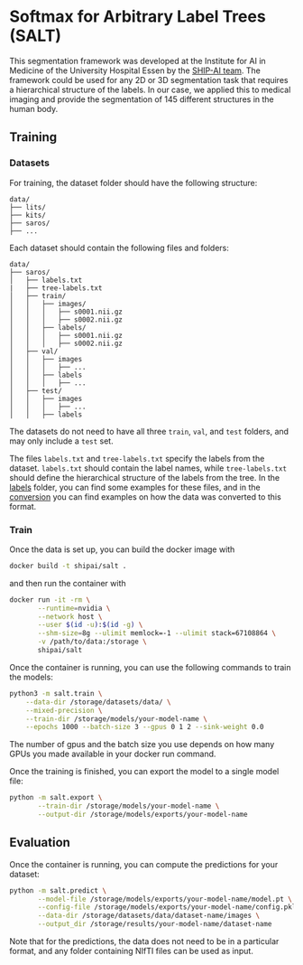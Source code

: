 # Softmax for Arbitrary Label Trees (SALT)

This segmentation framework was developed at the Institute for AI in Medicine of the University Hospital Essen by the [SHIP-AI team](https://ship-ai.ikim.nrw/).
The framework could be used for any 2D or 3D segmentation task that requires a hierarchical structure of the labels.
In our case, we applied this to medical imaging and provide the segmentation of 145 different structures in the human body.

## Training

### Datasets

For training, the dataset folder should have the following structure:

```
data/
├── lits/
├── kits/
├── saros/
├── ...
```

Each dataset should contain the following files and folders:

```
data/
├── saros/
│   ├── labels.txt
|   ├── tree-labels.txt
│   ├── train/
│   │   ├── images/
│   │   │   ├── s0001.nii.gz
│   │   │   ├── s0002.nii.gz
│   │   ├── labels/
│   │   │   ├── s0001.nii.gz
│   │   │   ├── s0002.nii.gz
│   ├── val/
│   │   ├── images
│   │   │   ├── ...
│   │   ├── labels
│   │   │   ├── ...
│   ├── test/
│   │   ├── images
│   │   │   ├── ...
│   │   ├── labels
```

The datasets do not need to have all three `train`, `val`, and `test` folders, and may only include a `test` set.

The files `labels.txt` and `tree-labels.txt` specify the labels from the dataset. `labels.txt` should contain the label names, while `tree-labels.txt` should define the hierarchical structure of the labels from the tree. In the [labels](./labels) folder, you can find some examples for these files, and in the [conversion](salt/data/conversion) you can find examples on how the data was converted to this format.


### Train
Once the data is set up, you can build the docker image with
```bash
docker build -t shipai/salt .
```

and then run the container with
```bash
docker run -it -rm \
       --runtime=nvidia \
       --network host \
       --user $(id -u):$(id -g) \
       --shm-size=8g --ulimit memlock=-1 --ulimit stack=67108864 \
       -v /path/to/data:/storage \
       shipai/salt
```

Once the container is running, you can use the following commands to train the models:
```bash
python3 -m salt.train \
    --data-dir /storage/datasets/data/ \
    --mixed-precision \
    --train-dir /storage/models/your-model-name \
    --epochs 1000 --batch-size 3 --gpus 0 1 2 --sink-weight 0.0
```

The number of gpus and the batch size you use depends on how many GPUs you made available in your docker run command.

Once the training is finished, you can export the model to a single model file:
```bash
python -m salt.export \
       --train-dir /storage/models/your-model-name \
       --output-dir /storage/models/exports/your-model-name
```

## Evaluation

Once the container is running, you can compute the predictions for your dataset:
```bash
python -m salt.predict \
       --model-file /storage/models/exports/your-model-name/model.pt \
       --config-file /storage/models/exports/your-model-name/config.pkl \
       --data-dir /storage/datasets/data/dataset-name/images \
       --output_dir /storage/results/your-model-name/dataset-name
```

Note that for the predictions, the data does not need to be in a particular format, and any folder containing NIfTI files can be used as input.
